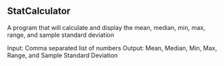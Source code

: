 ## StatCalculator
A program that will calculate and display the mean, median, min, max, range, and sample standard deviation

Input: Comma separated list of numbers
Output: Mean, Median, Min, Max, Range, and Sample Standard Deviation



